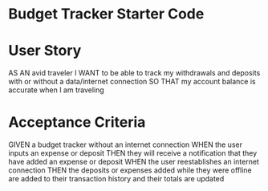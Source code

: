 # Budget Tracker Starter Code

# User Story
AS AN avid traveler
I WANT to be able to track my withdrawals and deposits with or without a data/internet connection
SO THAT my account balance is accurate when I am traveling 


# Acceptance Criteria
GIVEN a budget tracker without an internet connection
WHEN the user inputs an expense or deposit
THEN they will receive a notification that they have added an expense or deposit
WHEN the user reestablishes an internet connection
THEN the deposits or expenses added while they were offline are added to their transaction history and their totals are updated

